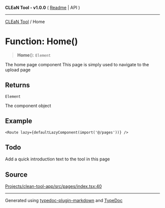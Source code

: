 **CLEaN Tool - v1.0.0** ( [Readme](../README.md) \| API )

***

[CLEaN Tool](../exports.md) / Home

# Function: Home()

> **Home**(): `Element`

The home page component
This page is simply used to navigate to the upload page

## Returns

`Element`

The component object

## Example

```tsx
<Route lazy={defaultLazyComponent(import('@/pages'))} />
```

## Todo

Add a quick introduction text to the tool in this page

## Source

[Projects/clean-tool-app/src/pages/index.tsx:40](https://github.com/yuckyh/clean-tool-app/)

***

Generated using [typedoc-plugin-markdown](https://www.npmjs.com/package/typedoc-plugin-markdown) and [TypeDoc](https://typedoc.org/)
